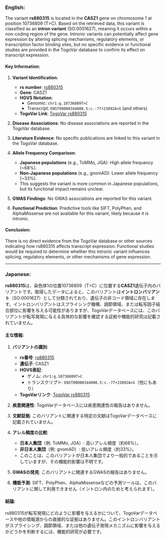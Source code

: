 ### English:
The variant **rs880315** is located in the **CASZ1** gene on chromosome 1 at position 10736809 (T>C). Based on the retrieved data, this variant is classified as an **intron variant** (SO:0001627), meaning it occurs within a non-coding region of the gene. Intronic variants can potentially affect gene expression by altering splicing mechanisms, regulatory elements, or transcription factor binding sites, but no specific evidence or functional studies are provided in the TogoVar database to confirm its effect on transcript expression.

#### Key Information:
1. **Variant Identification**:
   - **rs number**: [rs880315](https://identifiers.org/dbsnp/rs880315)
   - **Gene**: CASZ1
   - **HGVS Notation**: 
     - Genomic: `chr1:g.10736809T>C`
     - Transcript: `ENST00000344008.5:c.-77+23892A>G` (and others)
   - **TogoVar Link**: [TogoVar rs880315](https://togovar.org/variant/tgv344062)

2. **Disease Associations**: No disease associations are reported in the TogoVar database.

3. **Literature Evidence**: No specific publications are linked to this variant in the TogoVar database.

4. **Allele Frequency Comparison**:
   - **Japanese populations** (e.g., ToMMo, JGA): High allele frequency (~68%).
   - **Non-Japanese populations** (e.g., gnomAD): Lower allele frequency (~33%).
   - This suggests the variant is more common in Japanese populations, but its functional impact remains unclear.

5. **GWAS Findings**: No GWAS associations are reported for this variant.

6. **Functional Prediction**: Predictive tools like SIFT, PolyPhen, and AlphaMissense are not available for this variant, likely because it is intronic.

#### Conclusion:
There is no direct evidence from the TogoVar database or other sources indicating how rs880315 affects transcript expression. Functional studies would be required to determine whether this intronic variant influences splicing, regulatory elements, or other mechanisms of gene expression.

---

### Japanese:
**rs880315**は、染色体1の位置10736809（T>C）に位置する**CASZ1**遺伝子内のバリアントです。取得したデータによると、このバリアントは**イントロンバリアント**（SO:0001627）として分類されており、遺伝子の非コード領域に存在します。イントロンバリアントはスプライシング機構、調節領域、または転写因子結合部位に影響を与える可能性がありますが、TogoVarデータベースには、このバリアントが転写発現に与える具体的な影響を確認する証拠や機能的研究は記載されていません。

#### 主な情報:
1. **バリアントの識別**:
   - **rs番号**: [rs880315](https://identifiers.org/dbsnp/rs880315)
   - **遺伝子**: CASZ1
   - **HGVS表記**: 
     - ゲノム: `chr1:g.10736809T>C`
     - トランスクリプト: `ENST00000344008.5:c.-77+23892A>G`（他にもあり）
   - **TogoVarリンク**: [TogoVar rs880315](https://togovar.org/variant/tgv344062)

2. **疾患関連性**: TogoVarデータベースには疾患関連性の報告はありません。

3. **文献証拠**: このバリアントに関連する特定の文献はTogoVarデータベースに記載されていません。

4. **アレル頻度の比較**:
   - **日本人集団**（例: ToMMo, JGA）: 高いアレル頻度（約68%）。
   - **非日本人集団**（例: gnomAD）: 低いアレル頻度（約33%）。
   - このことは、このバリアントが日本人集団でより一般的であることを示していますが、その機能的影響は不明です。

5. **GWASの発見**: このバリアントに関連するGWASの報告はありません。

6. **機能予測**: SIFT、PolyPhen、AlphaMissenseなどの予測ツールは、このバリアントに関して利用できません（イントロン内のためと考えられます）。

#### 結論:
rs880315が転写発現にどのように影響を与えるかについて、TogoVarデータベースや他の情報源からの直接的な証拠はありません。このイントロンバリアントがスプライシング、調節領域、または他の遺伝子発現メカニズムに影響を与えるかどうかを判断するには、機能的研究が必要です。